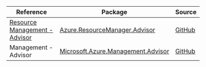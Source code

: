| Reference | Package | Source |
|---|---|---|
|[Resource Management - Advisor](resourcemanager.advisor-readme.md)|[Azure.ResourceManager.Advisor](https://www.nuget.org/packages/Azure.ResourceManager.Advisor)|[GitHub](https://github.com/Azure/azure-sdk-for-net/blob/main/sdk/advisor/Azure.ResourceManager.Advisor)|
|Management - Advisor|[Microsoft.Azure.Management.Advisor](https://www.nuget.org/packages/Microsoft.Azure.Management.Advisor)|[GitHub](https://github.com/Azure/azure-sdk-for-net)|
